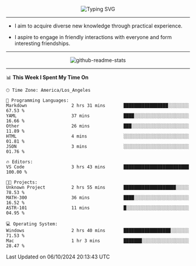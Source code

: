 <p align="center">
  <img src="https://readme-typing-svg.demolab.com?font=Fira+Code&weight=500&size=32&duration=2500&pause=1600&center=true&vCenter=true&random=false&width=1024&height=64&lines=Hi+there+%F0%9F%91%8B;I'm+delighted+you+could+make+it+here+%F0%9F%8E%89;I'm+Harry%2C+a+college+student+still+finding+my+way" alt="Typing SVG" />
</p>


---


- I aim to acquire diverse new knowledge through practical experience.

- I aspire to engage in friendly interactions with everyone and form interesting friendships.


---


<p align="center">
  <img src="https://github-readme-stats.vercel.app/api?username=Harry-Jing&show_icons=true" alt="github-readme-stats"/>
</p>


---

<!--START_SECTION:waka-->
📊 **This Week I Spent My Time On** 

```text
🕑︎ Time Zone: America/Los_Angeles

💬 Programming Languages: 
Markdown                 2 hrs 31 mins       █████████████████░░░░░░░░   67.53 % 
YAML                     37 mins             ████░░░░░░░░░░░░░░░░░░░░░   16.66 % 
Other                    26 mins             ███░░░░░░░░░░░░░░░░░░░░░░   11.89 % 
HTML                     4 mins              ░░░░░░░░░░░░░░░░░░░░░░░░░   01.81 % 
JSON                     3 mins              ░░░░░░░░░░░░░░░░░░░░░░░░░   01.76 % 

🔥 Editors: 
VS Code                  3 hrs 43 mins       █████████████████████████   100.00 % 

🐱‍💻 Projects: 
Unknown Project          2 hrs 55 mins       ████████████████████░░░░░   78.53 % 
MATH-300                 36 mins             ████░░░░░░░░░░░░░░░░░░░░░   16.52 % 
ASTR-101                 11 mins             █░░░░░░░░░░░░░░░░░░░░░░░░   04.95 % 

💻 Operating System: 
Windows                  2 hrs 40 mins       ██████████████████░░░░░░░   71.53 % 
Mac                      1 hr 3 mins         ███████░░░░░░░░░░░░░░░░░░   28.47 % 
```


 Last Updated on 06/10/2024 20:13:43 UTC
<!--END_SECTION:waka-->
